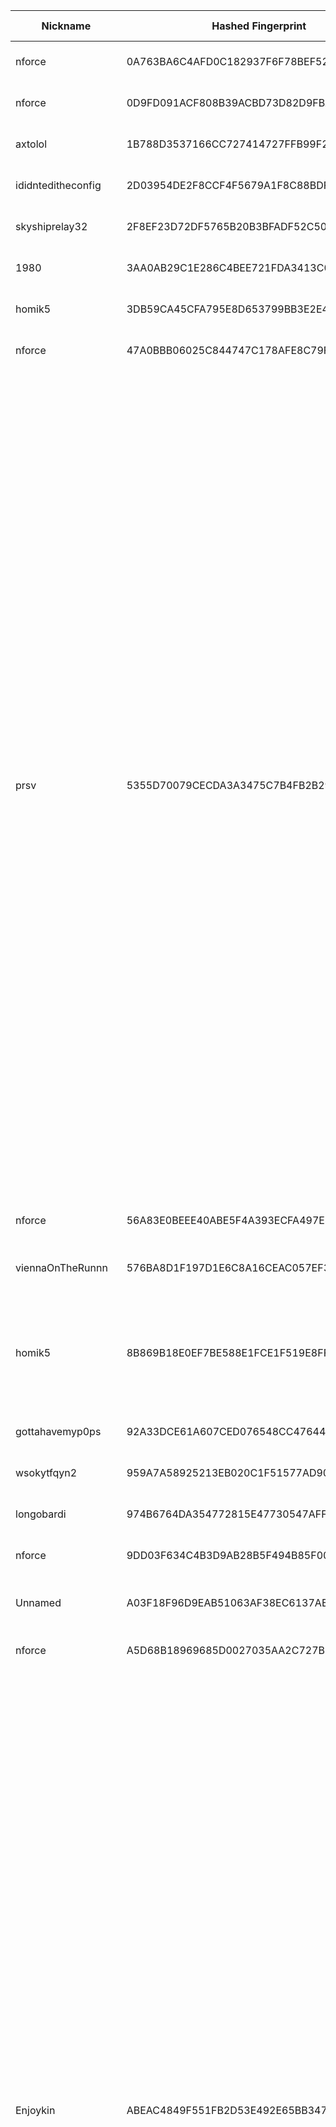 | Nickname |  Hashed Fingerprint	| Or Addresses | Contact | Running | Flags | Last Seen | First Seen | Last Restarted | Advertised Bandwidth | Platform | Version | Version Status | Recommended Version | Verified hostnames | Exit policy |
|---|---|---|---|---|---|---|---|---|---|---|---|---|---|---|---|
|nforce | 0A763BA6C4AFD0C182937F6F78BEF521005B3245 | ["185.107.94.8:4410"] | noc@nforce.com | true | Fast, Running, Valid | 2025-09-15 16:00:00 | 2025-09-15 08:00:00 | 2025-09-15 09:48:33 | 8246272 | Tor 0.4.8.17 on Linux | 0.4.8.17 | recommended | true | N/A | ["reject *:*"]|
|nforce | 0D9FD091ACF808B39ACBD73D82D9FBA351545223 | ["185.107.57.105:445"] | noc@nforce.com | true | Fast, Running, Valid | 2025-09-15 16:00:00 | 2025-09-15 08:00:00 | 2025-09-15 09:48:33 | 6050363 | Tor 0.4.8.17 on Linux | 0.4.8.17 | recommended | true | N/A | ["reject *:*"]|
|axtolol | 1B788D3537166CC727414727FFB99F24F3FBC5DC | ["66.78.40.164:443","[2a0f:85c1:356:51a5::1]:443"] | Axel Lotl <axt@cyberfear.com> | true | Running, V2Dir, Valid | 2025-09-15 16:00:00 | 2025-09-15 04:00:00 | 2025-09-15 14:10:32 | 0 | Tor 0.4.8.17 on Linux | 0.4.8.17 | recommended | true | N/A | ["reject *:*"]|
|ididnteditheconfig | 2D03954DE2F8CCF4F5679A1F8C88BDFFE9A0D952 | ["198.46.252.206:9001"] | Random Person nobody@tor.org | false | Running, V2Dir, Valid | 2025-09-15 09:00:00 | 2025-09-15 09:00:00 | 2025-09-15 08:12:12 | 0 | Tor 0.4.8.14 on Linux | 0.4.8.14 | recommended | true | N/A | ["reject *:*"]|
|skyshiprelay32 | 2F8EF23D72DF5765B20B3BFADF52C505932D44BC | ["129.212.191.17:9001"] | Zach <relay.breeches045@passmail.net> | true | Running, Valid | 2025-09-15 16:00:00 | 2025-09-15 01:00:00 | 2025-09-15 03:00:30 | 0 | Tor 0.4.8.17 on Linux | 0.4.8.17 | recommended | true | N/A | ["reject *:*"]|
|1980 | 3AA0AB29C1E286C4BEE721FDA3413C058F9F43FD | ["152.53.150.190:9001","[2a00:11c0:47:1e35:981d:1bff:fe6b:660e]:9001"] | u9cxftarh@mozmail.com | true | Running, V2Dir, Valid | 2025-09-15 16:00:00 | 2025-09-15 16:00:00 | 2025-09-15 15:05:23 | 0 | Tor 0.4.8.14 on Linux | 0.4.8.14 | recommended | true | ["v2202509277580381934.ultrasrv.de"] | ["reject *:*"]|
|homik5 | 3DB59CA45CFA795E8D653799BB3E2E40FB944684 | ["51.68.226.107:445","[2001:41d0:305:2100::4ede]:445"] | speszonazapka@protonmail.com | true | Running, V2Dir, Valid | 2025-09-15 16:00:00 | 2025-09-15 02:00:00 | 2025-09-15 01:33:30 | 0 | Tor 0.4.8.14 on Linux | 0.4.8.14 | recommended | true | ["vps-05b19d76.vps.ovh.net"] | ["reject *:*"]|
|nforce | 47A0BBB06025C844747C178AFE8C79F33F64980B | ["185.107.94.8:448"] | noc@nforce.com | true | Fast, Running, Valid | 2025-09-15 16:00:00 | 2025-09-15 08:00:00 | 2025-09-15 09:48:33 | 6804480 | Tor 0.4.8.17 on Linux | 0.4.8.17 | recommended | true | N/A | ["reject *:*"]|
|prsv | 5355D70079CECDA3A3475C7B4FB2B29A8CDE4438 | ["89.185.82.63:9000"] | email:admin[]prsv.ch url:https://prsv.ch/ proof:uri-rsa ciissversion:2 | true | Exit, Running, V2Dir, Valid | 2025-09-15 16:00:00 | 2025-09-15 04:00:00 | 2025-09-15 03:05:53 | 0 | Tor 0.4.8.17 on Linux | 0.4.8.17 | recommended | true | N/A | ["reject 0.0.0.0/8:*","reject 169.254.0.0/16:*","reject 127.0.0.0/8:*","reject 192.168.0.0/16:*","reject 10.0.0.0/8:*","reject 172.16.0.0/12:*","reject 89.185.82.63:*","accept *:43","accept *:53","accept *:79-81","accept *:194","accept *:220","accept *:389","accept *:443","accept *:531","accept *:543-544","accept *:554","accept *:563","accept *:636","accept *:706","accept *:853","accept *:873","accept *:902-904","accept *:981","accept *:989-995","accept *:1194","accept *:1220","accept *:1293","accept *:1500","accept *:1533","accept *:1677","accept *:1723","accept *:1755","accept *:1863","accept *:2082","accept *:2083","accept *:2086-2087","accept *:2095-2096","accept *:2102-2104","accept *:3128","accept *:3690","accept *:4321","accept *:4643","accept *:5050","accept *:5190","accept *:5222-5223","accept *:5228","accept *:6660-6669","accept *:6679","accept *:6697","accept *:8000","accept *:8008","accept *:8074","accept *:8080","accept *:8082","accept *:8087-8088","accept *:8332-8333","accept *:8443","accept *:8888","accept *:9418","accept *:9999","accept *:10000","accept *:11371","accept *:19294","accept *:19638","accept *:50002","accept *:64738","reject *:*"]|
|nforce | 56A83E0BEEE40ABE5F4A393ECFA497E8D1D81BDE | ["185.107.94.8:449"] | noc@nforce.com | true | Fast, Running, Valid | 2025-09-15 16:00:00 | 2025-09-15 08:00:00 | 2025-09-15 09:48:32 | 6749184 | Tor 0.4.8.17 on Linux | 0.4.8.17 | recommended | true | N/A | ["reject *:*"]|
|viennaOnTheRunnn | 576BA8D1F197D1E6C8A16CEAC057EF3DF88BA1B6 | ["81.169.186.16:29003","[2a01:238:429c:9600:40e6:e961:9cf7:31d1]:29003"] | Mi Gibtsdonet <nobody AT example dot com> | true | Fast, Running, V2Dir, Valid | 2025-09-15 16:00:00 | 2025-09-15 03:00:00 | 2025-09-15 02:31:01 | 31852544 | Tor 0.4.8.12 on Linux | 0.4.8.12 | recommended | true | ["h2920043.stratoserver.net"] | ["reject *:*"]|
|homik5 | 8B869B18E0EF7BE588E1FCE1F519E8FF398B471C | ["51.68.226.107:9002","[2001:41d0:305:2100::4ede]:9002"] | speszonazapka@protonmail.com | true | Exit, Running, V2Dir, Valid | 2025-09-15 16:00:00 | 2025-09-15 02:00:00 | 2025-09-15 01:44:28 | 0 | Tor 0.4.8.14 on Linux | 0.4.8.14 | recommended | true | ["vps-05b19d76.vps.ovh.net"] | ["reject 0.0.0.0/8:*","reject 169.254.0.0/16:*","reject 127.0.0.0/8:*","reject 192.168.0.0/16:*","reject 10.0.0.0/8:*","reject 172.16.0.0/12:*","reject 51.68.226.107:*","accept *:80","accept *:443","reject *:*"]|
|gottahavemyp0ps | 92A33DCE61A607CED076548CC476441CA4723238 | ["138.201.206.249:9001","[2a01:4f8:173:16d9::2]:9001"] | N/A | true | Running, V2Dir, Valid | 2025-09-15 16:00:00 | 2025-09-15 15:00:00 | 2025-09-15 14:16:31 | 0 | Tor 0.4.8.17 on Linux | 0.4.8.17 | recommended | true | ["static.249.206.201.138.clients.your-server.de"] | ["reject *:*"]|
|wsokytfqyn2 | 959A7A58925213EB020C1F51577AD90B081808B7 | ["85.66.77.115:59101","[2a01:36c:110:4f92:c121:6887:5f56:b3ab]:59101"] | Wsoky Tfqyn < wsoky DOT tfqyn AT openmail DOT pro > | true | Running, V2Dir, Valid | 2025-09-15 16:00:00 | 2025-09-15 04:00:00 | 2025-09-15 03:48:35 | 0 | Tor 0.4.8.16 on Linux | 0.4.8.16 | recommended | true | ["85-66-77-115.pool.digikabel.hu"] | ["reject *:*"]|
|longobardi | 974B6764DA354772815E47730547AFF87A565F22 | ["212.227.125.92:443"] | furtestmail@gmail.com | true | Running, V2Dir, Valid | 2025-09-15 16:00:00 | 2025-09-15 14:00:00 | 2025-09-15 13:34:05 | 0 | Tor 0.4.8.17 on Linux | 0.4.8.17 | recommended | true | ["ip212-227-125-92.pbiaas.com"] | ["reject *:*"]|
|nforce | 9DD03F634C4B3D9AB28B5F494B85F007E90B2263 | ["185.107.57.105:447"] | noc@nforce.com | true | Fast, Running, Valid | 2025-09-15 16:00:00 | 2025-09-15 08:00:00 | 2025-09-15 09:48:32 | 7018496 | Tor 0.4.8.17 on Linux | 0.4.8.17 | recommended | true | N/A | ["reject *:*"]|
|Unnamed | A03F18F96D9EAB51063AF38EC6137AB4B7CC7A37 | ["2.59.183.177:9001"] | N/A | true | Fast, Running, V2Dir, Valid | 2025-09-15 16:00:00 | 2025-09-15 14:00:00 | 2025-09-15 13:25:27 | 10194944 | Tor 0.4.8.12 on Linux | 0.4.8.12 | recommended | true | N/A | ["reject *:*"]|
|nforce | A5D68B18969685D0027035AA2C727BCAB4D8BF66 | ["185.107.57.105:446"] | noc@nforce.com | true | Fast, Running, Valid | 2025-09-15 16:00:00 | 2025-09-15 08:00:00 | 2025-09-15 09:48:33 | 7478913 | Tor 0.4.8.17 on Linux | 0.4.8.17 | recommended | true | N/A | ["reject *:*"]|
|Enjoykin | ABEAC4849F551FB2D53E492E65BB34731AB8F5C8 | ["91.219.238.161:9100"] | email: wireenjoer@proton.me (any questions) | false | Exit, Running, V2Dir, Valid | 2025-09-15 14:00:00 | 2025-09-15 13:00:00 | 2025-09-15 13:49:10 | 0 | Tor 0.4.8.17 on Linux | 0.4.8.17 | recommended | true | ["exit-node.enjoy.mywire.org"] | ["reject 0.0.0.0/8:*","reject 169.254.0.0/16:*","reject 127.0.0.0/8:*","reject 192.168.0.0/16:*","reject 10.0.0.0/8:*","reject 172.16.0.0/12:*","reject 91.219.238.161:*","accept *:20-22","accept *:43","accept *:53","accept *:79-81","accept *:194","accept *:220","accept *:389","accept *:443","accept *:465","accept *:531","accept *:543-544","accept *:554","accept *:563","accept *:587","accept *:636","accept *:706","accept *:853","accept *:873","accept *:902-904","accept *:981","accept *:989-995","accept *:1194","accept *:1220","accept *:1293","accept *:1500","accept *:1533","accept *:1677","accept *:1723","accept *:1755","accept *:1863","accept *:2082","accept *:2083","accept *:2086-2087","accept *:2095-2096","accept *:2102-2104","accept *:3128","accept *:3690","accept *:4321","accept *:4643","accept *:5050","accept *:5190","accept *:5222-5223","accept *:5228","accept *:5900","accept *:6660-6669","accept *:6679","accept *:6697","accept *:8000","accept *:8008","accept *:8074","accept *:8080","accept *:8082","accept *:8087-8088","accept *:8332-8333","accept *:8443","accept *:8888","accept *:9418","accept *:9999","accept *:10000","accept *:11371","accept *:19294","accept *:19638","accept *:50002","accept *:64738","reject *:*"]|
|Magma0s0Highway6 | B5BE9D4FFB289DAEEFBB7B3C5351A49E47FC08C6 | ["188.245.152.46:9007"] | N/A | false | Running, V2Dir, Valid | 2025-09-15 10:00:00 | 2025-09-15 07:00:00 | 2025-09-14 12:51:23 | 303104 | Tor 0.4.8.17 on Linux | 0.4.8.17 | recommended | true | ["static.46.152.245.188.clients.your-server.de"] | ["reject *:*"]|
|Kerpele | B70436ADB62896A35309BE9C9D23247A9F974011 | ["37.228.129.140:9002"] | James D <semaj d AT hotmail> | true | Running, V2Dir, Valid | 2025-09-15 16:00:00 | 2025-09-15 16:00:00 | 2025-09-15 15:27:54 | 0 | Tor 0.4.8.17 on Linux | 0.4.8.17 | recommended | true | N/A | ["reject *:*"]|
|prsv | C8078A6F84FFAE02A12D1FDDCBE1CB6A668E7F9C | ["89.185.82.63:9100"] | email:admin[]prsv.ch url:https://prsv.ch/ proof:uri-rsa ciissversion:2 | true | Exit, Running, V2Dir, Valid | 2025-09-15 16:00:00 | 2025-09-15 04:00:00 | 2025-09-15 03:06:34 | 0 | Tor 0.4.8.17 on Linux | 0.4.8.17 | recommended | true | N/A | ["reject 0.0.0.0/8:*","reject 169.254.0.0/16:*","reject 127.0.0.0/8:*","reject 192.168.0.0/16:*","reject 10.0.0.0/8:*","reject 172.16.0.0/12:*","reject 89.185.82.63:*","accept *:43","accept *:53","accept *:79-81","accept *:194","accept *:220","accept *:389","accept *:443","accept *:531","accept *:543-544","accept *:554","accept *:563","accept *:636","accept *:706","accept *:853","accept *:873","accept *:902-904","accept *:981","accept *:989-995","accept *:1194","accept *:1220","accept *:1293","accept *:1500","accept *:1533","accept *:1677","accept *:1723","accept *:1755","accept *:1863","accept *:2082","accept *:2083","accept *:2086-2087","accept *:2095-2096","accept *:2102-2104","accept *:3128","accept *:3690","accept *:4321","accept *:4643","accept *:5050","accept *:5190","accept *:5222-5223","accept *:5228","accept *:6660-6669","accept *:6679","accept *:6697","accept *:8000","accept *:8008","accept *:8074","accept *:8080","accept *:8082","accept *:8087-8088","accept *:8332-8333","accept *:8443","accept *:8888","accept *:9418","accept *:9999","accept *:10000","accept *:11371","accept *:19294","accept *:19638","accept *:50002","accept *:64738","reject *:*"]|
|torzurneuenwelt | CE1DF9E87AE8F97DF158ABA6E00FB269C87C513F | ["194.164.126.118:443","[2a00:da00:f415:ac00::1]:443"] | torzurneuenwelt@gmail.com | true | Running, Valid | 2025-09-15 16:00:00 | 2025-09-15 16:00:00 | 2025-09-15 15:28:02 | 0 | Tor 0.4.8.17 on Linux | 0.4.8.17 | recommended | true | N/A | ["reject *:*"]|
|prsv | D527DA93B271D38CB78B5ABE89E4897365E0B922 | ["89.185.82.63:9300"] | email:admin[]prsv.ch url:https://prsv.ch/ proof:uri-rsa ciissversion:2 | true | Exit, Running, V2Dir, Valid | 2025-09-15 16:00:00 | 2025-09-15 04:00:00 | 2025-09-15 03:07:52 | 0 | Tor 0.4.8.17 on Linux | 0.4.8.17 | recommended | true | N/A | ["reject 0.0.0.0/8:*","reject 169.254.0.0/16:*","reject 127.0.0.0/8:*","reject 192.168.0.0/16:*","reject 10.0.0.0/8:*","reject 172.16.0.0/12:*","reject 89.185.82.63:*","accept *:43","accept *:53","accept *:79-81","accept *:194","accept *:220","accept *:389","accept *:443","accept *:531","accept *:543-544","accept *:554","accept *:563","accept *:636","accept *:706","accept *:853","accept *:873","accept *:902-904","accept *:981","accept *:989-995","accept *:1194","accept *:1220","accept *:1293","accept *:1500","accept *:1533","accept *:1677","accept *:1723","accept *:1755","accept *:1863","accept *:2082","accept *:2083","accept *:2086-2087","accept *:2095-2096","accept *:2102-2104","accept *:3128","accept *:3690","accept *:4321","accept *:4643","accept *:5050","accept *:5190","accept *:5222-5223","accept *:5228","accept *:6660-6669","accept *:6679","accept *:6697","accept *:8000","accept *:8008","accept *:8074","accept *:8080","accept *:8082","accept *:8087-8088","accept *:8332-8333","accept *:8443","accept *:8888","accept *:9418","accept *:9999","accept *:10000","accept *:11371","accept *:19294","accept *:19638","accept *:50002","accept *:64738","reject *:*"]|
|hidemyident | DA1F68E3F43EFB747260065586F7673F038B1B14 | ["45.141.215.233:443"] | hidemyident[]proton(.)me | true | Exit, Running, V2Dir, Valid | 2025-09-15 16:00:00 | 2025-09-15 14:00:00 | 2025-09-15 13:36:58 | 0 | Tor 0.4.8.17 on Linux | 0.4.8.17 | recommended | true | ["exit-point.hidemyident.theworkpc.com"] | ["reject 0.0.0.0/8:*","reject 169.254.0.0/16:*","reject 127.0.0.0/8:*","reject 192.168.0.0/16:*","reject 10.0.0.0/8:*","reject 172.16.0.0/12:*","reject 45.141.215.233:*","reject *:25","reject *:119","reject *:135-139","reject *:445","reject *:1214","reject *:4661-4666","reject *:6346-6429","reject *:6699","reject *:6881-6999","accept *:*"]|
|prsv | E00B7093B1E7189D2942A4278F94151981855DC9 | ["89.185.82.63:9200"] | email:admin[]prsv.ch url:https://prsv.ch/ proof:uri-rsa ciissversion:2 | true | Exit, Running, V2Dir, Valid | 2025-09-15 16:00:00 | 2025-09-15 04:00:00 | 2025-09-15 03:07:11 | 0 | Tor 0.4.8.17 on Linux | 0.4.8.17 | recommended | true | N/A | ["reject 0.0.0.0/8:*","reject 169.254.0.0/16:*","reject 127.0.0.0/8:*","reject 192.168.0.0/16:*","reject 10.0.0.0/8:*","reject 172.16.0.0/12:*","reject 89.185.82.63:*","accept *:43","accept *:53","accept *:79-81","accept *:194","accept *:220","accept *:389","accept *:443","accept *:531","accept *:543-544","accept *:554","accept *:563","accept *:636","accept *:706","accept *:853","accept *:873","accept *:902-904","accept *:981","accept *:989-995","accept *:1194","accept *:1220","accept *:1293","accept *:1500","accept *:1533","accept *:1677","accept *:1723","accept *:1755","accept *:1863","accept *:2082","accept *:2083","accept *:2086-2087","accept *:2095-2096","accept *:2102-2104","accept *:3128","accept *:3690","accept *:4321","accept *:4643","accept *:5050","accept *:5190","accept *:5222-5223","accept *:5228","accept *:6660-6669","accept *:6679","accept *:6697","accept *:8000","accept *:8008","accept *:8074","accept *:8080","accept *:8082","accept *:8087-8088","accept *:8332-8333","accept *:8443","accept *:8888","accept *:9418","accept *:9999","accept *:10000","accept *:11371","accept *:19294","accept *:19638","accept *:50002","accept *:64738","reject *:*"]|
|CTSWC | E3E031FE063FCCD983A0A60075EB2B6A3EEADAF0 | ["74.120.133.13:49155"] | cybertechsoftware@gmail.com | true | Running, V2Dir, Valid | 2025-09-15 16:00:00 | 2025-09-15 07:00:00 | 2025-09-15 06:15:41 | 0 | Tor 0.4.8.17 on Linux | 0.4.8.17 | recommended | true | N/A | ["reject *:*"]|
|okayunntor | E425FDA39D4447EDEAB8DC217FF7A51D9B1363DF | ["89.147.110.211:9001"] | okayu <okayu@okayunn.site> \\| https://tor-proxy-readme.okayunn.site | true | Exit, Running, Valid | 2025-09-15 16:00:00 | 2025-09-15 00:00:00 | 2025-09-15 01:23:27 | 0 | Tor 0.4.8.17 on Linux | 0.4.8.17 | recommended | true | ["tor-proxy-readme.okayunn.site"] | ["reject 0.0.0.0/8:*","reject 169.254.0.0/16:*","reject 127.0.0.0/8:*","reject 192.168.0.0/16:*","reject 10.0.0.0/8:*","reject 172.16.0.0/12:*","reject 89.147.110.211:*","accept *:80","accept *:443","reject *:*"]|
|gottahavemypops | E4974B78EF9003F23BEC64622AA7EDCFE114E1D9 | ["49.12.145.7:9001","[2a01:4f8:172:1904::2]:9001"] | N/A | true | Running, V2Dir, Valid | 2025-09-15 16:00:00 | 2025-09-15 15:00:00 | 2025-09-15 14:14:24 | 0 | Tor 0.4.8.17 on Linux | 0.4.8.17 | recommended | true | ["static.7.145.12.49.clients.your-server.de"] | ["reject *:*"]|
|mentoreth9 | E7A677F95C800D3B1902106CB31EAB14E6558BC9 | ["192.76.153.253:9010","[2a04:52c0:1000:253::253]:9010"] | mentor@palokaj.co | false | Exit, Running, V2Dir, Valid | 2025-09-15 14:00:00 | 2025-09-15 14:00:00 | 2025-09-11 12:45:52 | 78848 | Tor 0.4.8.17 on Linux | 0.4.8.17 | recommended | true | N/A | ["reject 0.0.0.0/8:*","reject 169.254.0.0/16:*","reject 127.0.0.0/8:*","reject 192.168.0.0/16:*","reject 10.0.0.0/8:*","reject 172.16.0.0/12:*","reject 192.76.153.253:*","accept *:43","accept *:53","accept *:79-81","accept *:88","accept *:194","accept *:389","accept *:443","accept *:464","accept *:465","accept *:531","accept *:543-544","accept *:554","accept *:563","accept *:587","accept *:636","accept *:706","accept *:749","accept *:873","accept *:902-904","accept *:981","accept *:989-990","accept *:991","accept *:992","accept *:993","accept *:994","accept *:995","accept *:1194","accept *:1220","accept *:1293","accept *:1500","accept *:1533","accept *:1677","accept *:1723","accept *:1755","accept *:1863","accept *:2082","accept *:2083","accept *:2086-2087","accept *:2095-2096","accept *:2102-2104","accept *:3128","accept *:3389","accept *:3690","accept *:4321","accept *:4643","accept *:5050","accept *:5190","accept *:5222-5223","accept *:5228","accept *:5900","accept *:6660-6669","accept *:6679","accept *:6697","accept *:8000","accept *:8008","accept *:8074","accept *:8080","accept *:8082","accept *:8087-8088","accept *:8332-8333","accept *:8443","accept *:8888","accept *:9418","accept *:9999","accept *:10000","accept *:11371","accept *:19294","accept *:19638","accept *:50002","accept *:64738","reject *:*"]|
|xterminator | FB88DDD4F7E5CBA0D3A644D413FE339D4B5A69E2 | ["84.71.186.46:443"] | N/A | true | Running, V2Dir, Valid | 2025-09-15 16:00:00 | 2025-09-15 00:00:00 | 2025-09-14 23:42:50 | 0 | Tor 0.4.8.17 on Linux | 0.4.8.17 | recommended | true | N/A | ["reject *:*"]|
